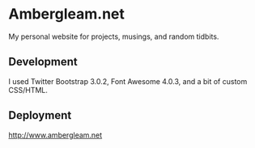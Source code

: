 Ambergleam.net
==============

My personal website for projects, musings, and random tidbits.

Development
--------------
I used Twitter Bootstrap 3.0.2, Font Awesome 4.0.3, and a bit of custom CSS/HTML.

Deployment
--------------
<http://www.ambergleam.net>
